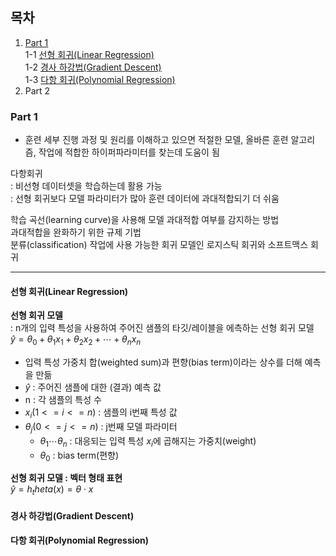 ## 목차  
1. [Part 1](#part-1)  
    1-1 [선형 회귀(Linear Regression)](#선형-회귀linear-regression)  
    1-2 [경사 하강법(Gradient Descent)](#경사-하강법gradient-descent)  
    1-3 [다항 회귀(Polynomial Regression)](#다항-회귀polynomial-regression)
2. Part 2  


### Part 1
* 훈련 세부 진행 과정 및 원리를 이해하고 있으면 적절한 모델, 올바른 훈련 알고리즘, 작업에 적합한 하이퍼파라미터를 찾는데 도움이 됨    

다항회귀  
: 비선형 데이터셋을 학습하는데 활용 가능  
: 선형 회귀보다 모델 파라미터가 많아 훈련 데이터에 과대적합되기 더 쉬움

학습 곡선(learning curve)을 사용해 모델 과대적합 여부를 감지하는 방법  
과대적합을 완화하기 위한 규제 기법  
분류(classification) 작업에 사용 가능한 회귀 모델인 로지스틱 회귀와 소프트맥스 회귀   
<hr>

#### 선형 회귀(Linear Regression)

<b>선형 회귀 모델</b>  
: n개의 입력 특성을 사용하여 주어진 샘플의 타깃/레이블을 에측하는 선형 회귀 모델  
$\hat{y} = \theta_0 + \theta_1x_1 + \theta_2x_2 + \cdots + \theta_nx_n$

- 입력 특성 가중치 합(weighted sum)과 편향(bias term)이라는 상수를 더해 예측을 만듦  
- $\hat{y}$ : 주어진 샘플에 대한 (결과) 예측 값  
- n : 각 샘플의 특성 수 
- $x_i (1<= i <= n)$ : 샘플의 i번째 특성 값
- $\theta_j (0<=j<=n)$ : j번째 모델 파라미터
    - $\theta_1\cdots\theta_n$ : 대응되는 입력 특성 $x_i$에 곱해지는 가중치(weight)
    - $\theta_0$ : bias term(편향)


<b>선형 회귀 모델 : 벡터 형태 표현</b>  
$\hat{y} = h_theta(x) = \theta \cdot x$


#### 경사 하강법(Gradient Descent)




#### 다항 회귀(Polynomial Regression)
